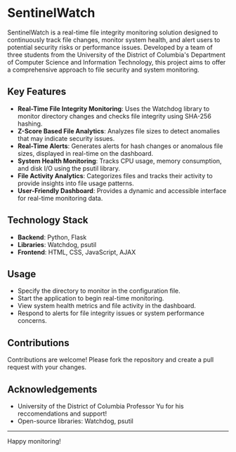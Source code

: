 # SentinelWatch

SentinelWatch is a real-time file integrity monitoring solution designed to continuously track file changes, monitor system health, and alert users to potential security risks or performance issues. Developed by a team of three students from the University of the District of Columbia's Department of Computer Science and Information Technology, this project aims to offer a comprehensive approach to file security and system monitoring.

## Key Features

- **Real-Time File Integrity Monitoring**: Uses the Watchdog library to monitor directory changes and checks file integrity using SHA-256 hashing.
- **Z-Score Based File Analytics**: Analyzes file sizes to detect anomalies that may indicate security issues.
- **Real-Time Alerts**: Generates alerts for hash changes or anomalous file sizes, displayed in real-time on the dashboard.
- **System Health Monitoring**: Tracks CPU usage, memory consumption, and disk I/O using the psutil library.
- **File Activity Analytics**: Categorizes files and tracks their activity to provide insights into file usage patterns.
- **User-Friendly Dashboard**: Provides a dynamic and accessible interface for real-time monitoring data.

## Technology Stack

- **Backend**: Python, Flask
- **Libraries**: Watchdog, psutil
- **Frontend**: HTML, CSS, JavaScript, AJAX


## Usage

- Specify the directory to monitor in the configuration file.
- Start the application to begin real-time monitoring.
- View system health metrics and file activity in the dashboard.
- Respond to alerts for file integrity issues or system performance concerns.

## Contributions

Contributions are welcome! Please fork the repository and create a pull request with your changes.

## Acknowledgements

- University of the District of Columbia Professor Yu for his reccomendations and support! 
- Open-source libraries: Watchdog, psutil

---

Happy monitoring!

   
   
   
